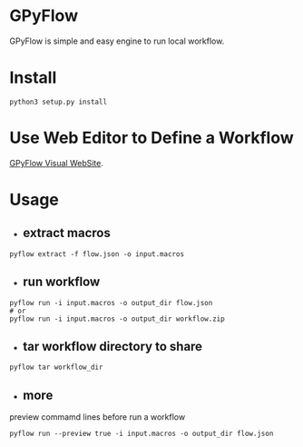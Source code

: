 # GPyFlow
GPyFlow is simple and easy engine to run local workflow.

# Install
```angular2html
python3 setup.py install
```

# Use Web Editor to Define a Workflow
[GPyFlow Visual WebSite](http://niulab.scgrid.cn/GPyFlow/). 
# Usage
- ## extract macros
```
pyflow extract -f flow.json -o input.macros
```
- ## run workflow
```angular2
pyflow run -i input.macros -o output_dir flow.json
# or
pyflow run -i input.macros -o output_dir workflow.zip
```
- ## tar workflow directory to share
```angular2html
pyflow tar workflow_dir
```
- ## more 
preview commamd lines before run a workflow
```angular2
pyflow run --preview true -i input.macros -o output_dir flow.json
```